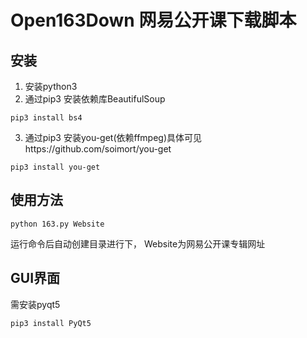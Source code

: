 # Open163Down 网易公开课下载脚本

## 安装
1. 安装python3
2. 通过pip3 安装依赖库BeautifulSoup
```
pip3 install bs4
```
3. 通过pip3 安装you-get(依赖ffmpeg)具体可见https://github.com/soimort/you-get
```
pip3 install you-get
```

## 使用方法
```
python 163.py Website
```
运行命令后自动创建目录进行下， Website为网易公开课专辑网址

## GUI界面
需安装pyqt5
```
pip3 install PyQt5
```
